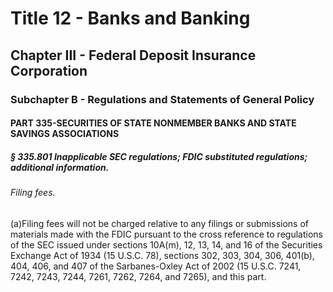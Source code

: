 
# Title 12 - Banks and Banking
## Chapter III - Federal Deposit Insurance Corporation
### Subchapter B - Regulations and Statements of General Policy
#### PART 335-SECURITIES OF STATE NONMEMBER BANKS AND STATE SAVINGS ASSOCIATIONS
##### § 335.801 Inapplicable SEC regulations; FDIC substituted regulations; additional information.
###### Filing fees.

(a)Filing fees will not be charged relative to any filings or submissions of materials made with the FDIC pursuant to the cross reference to regulations of the SEC issued under sections 10A(m), 12, 13, 14, and 16 of the Securities Exchange Act of 1934 (15 U.S.C. 78), sections 302, 303, 304, 306, 401(b), 404, 406, and 407 of the Sarbanes-Oxley Act of 2002 (15 U.S.C. 7241, 7242, 7243, 7244, 7261, 7262, 7264, and 7265), and this part.
